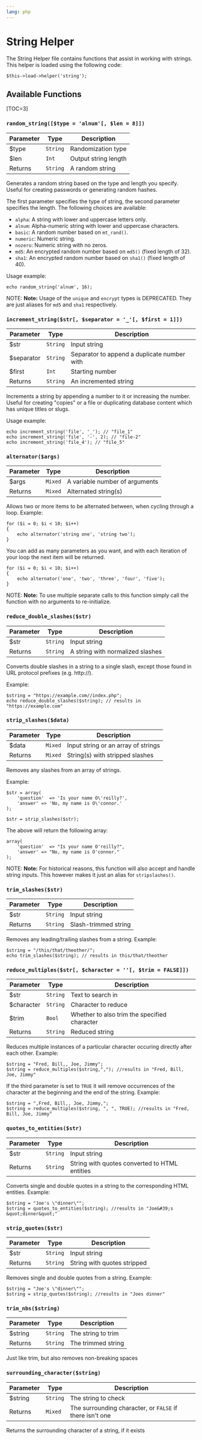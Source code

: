 ```yaml
---
lang: php
---
```


<!--
    This source file is part of the open source project
    ExpressionEngine User Guide (https://github.com/ExpressionEngine/ExpressionEngine-User-Guide)

    @link      https://expressionengine.com/
    @copyright Copyright (c) 2003-2020, Packet Tide, LLC (https://ellislab.com)
    @license   https://expressionengine.com/license Licensed under Apache License, Version 2.0
-->

# String Helper

The String Helper file contains functions that assist in working with strings. This helper is loaded using the following code:

    $this->load->helper('string');

## Available Functions

[TOC=3]

### `random_string([$type = 'alnum'[, $len = 8]])`

| Parameter | Type     | Description          |
| --------- | -------- | -------------------- |
| \$type    | `String` | Randomization type   |
| \$len     | `Int`    | Output string length |
| Returns   | `String` | A random string      |

Generates a random string based on the type and length you specify. Useful for creating passwords or generating random hashes.

The first parameter specifies the type of string, the second parameter specifies the length. The following choices are available:

- `alpha`: A string with lower and uppercase letters only.
- `alnum`: Alpha-numeric string with lower and uppercase characters.
- `basic`: A random number based on `mt_rand()`.
- `numeric`: Numeric string.
- `nozero`: Numeric string with no zeros.
- `md5`: An encrypted random number based on `md5()` (fixed length of 32).
- `sha1`: An encrypted random number based on `sha1()` (fixed length of 40).

Usage example:

    echo random_string('alnum', 16);

NOTE: **Note:** Usage of the `unique` and `encrypt` types is DEPRECATED. They are just aliases for `md5` and `sha1` respectively.

### `increment_string($str[, $separator = '_'[, $first = 1]])`

| Parameter   | Type     | Description                                 |
| ----------- | -------- | ------------------------------------------- |
| \$str       | `String` | Input string                                |
| \$separator | `String` | Separator to append a duplicate number with |
| \$first     | `Int`    | Starting number                             |
| Returns     | `String` | An incremented string                       |

Increments a string by appending a number to it or increasing the number. Useful for creating "copies" or a file or duplicating database content which has unique titles or slugs.

Usage example:

    echo increment_string('file', '_'); // "file_1"
    echo increment_string('file', '-', 2); // "file-2"
    echo increment_string('file_4'); // "file_5"

### `alternator($args)`

| Parameter | Type    | Description                    |
| --------- | ------- | ------------------------------ |
| \$args    | `Mixed` | A variable number of arguments |
| Returns   | `Mixed` | Alternated string(s)           |

Allows two or more items to be alternated between, when cycling through a loop. Example:

    for ($i = 0; $i < 10; $i++)
    {     
        echo alternator('string one', 'string two');
    }

You can add as many parameters as you want, and with each iteration of your loop the next item will be returned.

    for ($i = 0; $i < 10; $i++)
    {     
        echo alternator('one', 'two', 'three', 'four', 'five');
    }

NOTE: **Note:** To use multiple separate calls to this function simply call the function with no arguments to re-initialize.

### `reduce_double_slashes($str)`

| Parameter | Type     | Description                      |
| --------- | -------- | -------------------------------- |
| \$str     | `String` | Input string                     |
| Returns   | `String` | A string with normalized slashes |

Converts double slashes in a string to a single slash, except those found in URL protocol prefixes (e.g. http://).

Example:

    $string = "https://example.com//index.php";
    echo reduce_double_slashes($string); // results in "https://example.com"

### `strip_slashes($data)`

| Parameter | Type    | Description                         |
| --------- | ------- | ----------------------------------- |
| \$data    | `Mixed` | Input string or an array of strings |
| Returns   | `Mixed` | String(s) with stripped slashes     |

Removes any slashes from an array of strings.

Example:

    $str = array(
        'question'  => 'Is your name O\'reilly?',
        'answer' => 'No, my name is O\'connor.'
    );

    $str = strip_slashes($str);

The above will return the following array:

    array(
        'question'  => "Is your name O'reilly?",
        'answer' => "No, my name is O'connor."
    );

NOTE: **Note:** For historical reasons, this function will also accept and handle string inputs. This however makes it just an alias for `stripslashes()`.

### `trim_slashes($str)`

| Parameter | Type     | Description          |
| --------- | -------- | -------------------- |
| \$str     | `String` | Input string         |
| Returns   | `String` | Slash-trimmed string |

Removes any leading/trailing slashes from a string. Example:

    $string = "/this/that/theother/";
    echo trim_slashes($string); // results in this/that/theother

### `reduce_multiples($str[, $character = ''[, $trim = FALSE]])`

| Parameter   | Type     | Description                                  |
| ----------- | -------- | -------------------------------------------- |
| \$str       | `String` | Text to search in                            |
| \$character | `String` | Character to reduce                          |
| \$trim      | `Bool`   | Whether to also trim the specified character |
| Returns     | `String` | Reduced string                               |

Reduces multiple instances of a particular character occuring directly after each other. Example:

    $string = "Fred, Bill,, Joe, Jimmy";
    $string = reduce_multiples($string,","); //results in "Fred, Bill, Joe, Jimmy"

If the third parameter is set to `TRUE` it will remove occurrences of the character at the beginning and the end of the string. Example:

    $string = ",Fred, Bill,, Joe, Jimmy,";
    $string = reduce_multiples($string, ", ", TRUE); //results in "Fred, Bill, Joe, Jimmy"

### `quotes_to_entities($str)`

| Parameter | Type     | Description                                   |
| --------- | -------- | --------------------------------------------- |
| \$str     | `String` | Input string                                  |
| Returns   | `String` | String with quotes converted to HTML entities |

Converts single and double quotes in a string to the corresponding HTML entities. Example:

    $string = "Joe's \"dinner\"";
    $string = quotes_to_entities($string); //results in "Joe&#39;s &quot;dinner&quot;"

### `strip_quotes($str)`

| Parameter | Type     | Description                 |
| --------- | -------- | --------------------------- |
| \$str     | `String` | Input string                |
| Returns   | `String` | String with quotes stripped |

Removes single and double quotes from a string. Example:

    $string = "Joe's \"dinner\"";
    $string = strip_quotes($string); //results in "Joes dinner"

### `trim_nbs($string)`

| Parameter | Type     | Description        |
| --------- | -------- | ------------------ |
| \$string  | `String` | The string to trim |
| Returns   | `String` | The trimmed string |

Just like trim, but also removes non-breaking spaces

### `surrounding_character($string)`

| Parameter | Type     | Description                                              |
| --------- | -------- | -------------------------------------------------------- |
| \$string  | `String` | The string to check                                      |
| Returns   | `Mixed`  | The surrounding character, or `FALSE` if there isn't one |

Returns the surrounding character of a string, if it exists
